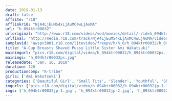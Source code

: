 ```yaml
---
date: 2019-01-13
draft: false
affsite: "r18"
afflinkr18: "NjA4LjEuMS4xLjAuMC4wLjAuMA"
url: "h_094ktr00032"
urloriginal: "http://www.r18.com/videos/vod/movies/detail/-/id=h_094ktr00032"
urlfinal: "http://media.r18.com/track/NjA4LjEuMS4xLjAuMC4wLjAuMA/videos/vod/movies/detail/-/id=h_094ktr00032"
samplevid: "awspv3001.r18.com/litevideo/freepv/h/h_0/h_094ktr00032/h_094ktr00032_dmb_w.mp4"
title: "A-Cup Breasts Shaved Pussy Little Sister Ami Wakatsuki"
mainimgurl: "pics.r18.com/digital/video/h_094ktr00032/h_094ktr00032ps.jpg"
mainimgs: "h_094ktr00032ps.jpg"
releasedate: "Jan. 16, 2018"
duration: 120
productioncomp: "K-tribe"
girls: ['Ami Wakatsuki']
categories: ['Beautiful Girl', 'Small Tits', 'Slender', 'Youthful', 'Shaved Pussy', 'Featured Actress', 'Sister', 'Hi-Def']
imgurls: ['pics.r18.com/digital/video/h_094ktr00032/h_094ktr00032jp-1.jpg', 'pics.r18.com/digital/video/h_094ktr00032/h_094ktr00032jp-2.jpg', 'pics.r18.com/digital/video/h_094ktr00032/h_094ktr00032jp-3.jpg', 'pics.r18.com/digital/video/h_094ktr00032/h_094ktr00032jp-4.jpg', 'pics.r18.com/digital/video/h_094ktr00032/h_094ktr00032jp-5.jpg', 'pics.r18.com/digital/video/h_094ktr00032/h_094ktr00032jp-6.jpg', 'pics.r18.com/digital/video/h_094ktr00032/h_094ktr00032jp-7.jpg', 'pics.r18.com/digital/video/h_094ktr00032/h_094ktr00032jp-8.jpg', 'pics.r18.com/digital/video/h_094ktr00032/h_094ktr00032jp-9.jpg', 'pics.r18.com/digital/video/h_094ktr00032/h_094ktr00032jp-10.jpg', 'pics.r18.com/digital/video/h_094ktr00032/h_094ktr00032jp-11.jpg', 'pics.r18.com/digital/video/h_094ktr00032/h_094ktr00032jp-12.jpg', 'pics.r18.com/digital/video/h_094ktr00032/h_094ktr00032jp-13.jpg', 'pics.r18.com/digital/video/h_094ktr00032/h_094ktr00032jp-14.jpg', 'pics.r18.com/digital/video/h_094ktr00032/h_094ktr00032jp-15.jpg', 'pics.r18.com/digital/video/h_094ktr00032/h_094ktr00032jp-16.jpg', 'pics.r18.com/digital/video/h_094ktr00032/h_094ktr00032jp-17.jpg', 'pics.r18.com/digital/video/h_094ktr00032/h_094ktr00032jp-18.jpg', 'pics.r18.com/digital/video/h_094ktr00032/h_094ktr00032jp-19.jpg', 'pics.r18.com/digital/video/h_094ktr00032/h_094ktr00032jp-20.jpg']
imgs: ['h_094ktr00032jp-1.jpg', 'h_094ktr00032jp-2.jpg', 'h_094ktr00032jp-3.jpg', 'h_094ktr00032jp-4.jpg', 'h_094ktr00032jp-5.jpg', 'h_094ktr00032jp-6.jpg', 'h_094ktr00032jp-7.jpg', 'h_094ktr00032jp-8.jpg', 'h_094ktr00032jp-9.jpg', 'h_094ktr00032jp-10.jpg', 'h_094ktr00032jp-11.jpg', 'h_094ktr00032jp-12.jpg', 'h_094ktr00032jp-13.jpg', 'h_094ktr00032jp-14.jpg', 'h_094ktr00032jp-15.jpg', 'h_094ktr00032jp-16.jpg', 'h_094ktr00032jp-17.jpg', 'h_094ktr00032jp-18.jpg', 'h_094ktr00032jp-19.jpg', 'h_094ktr00032jp-20.jpg']
---
```


